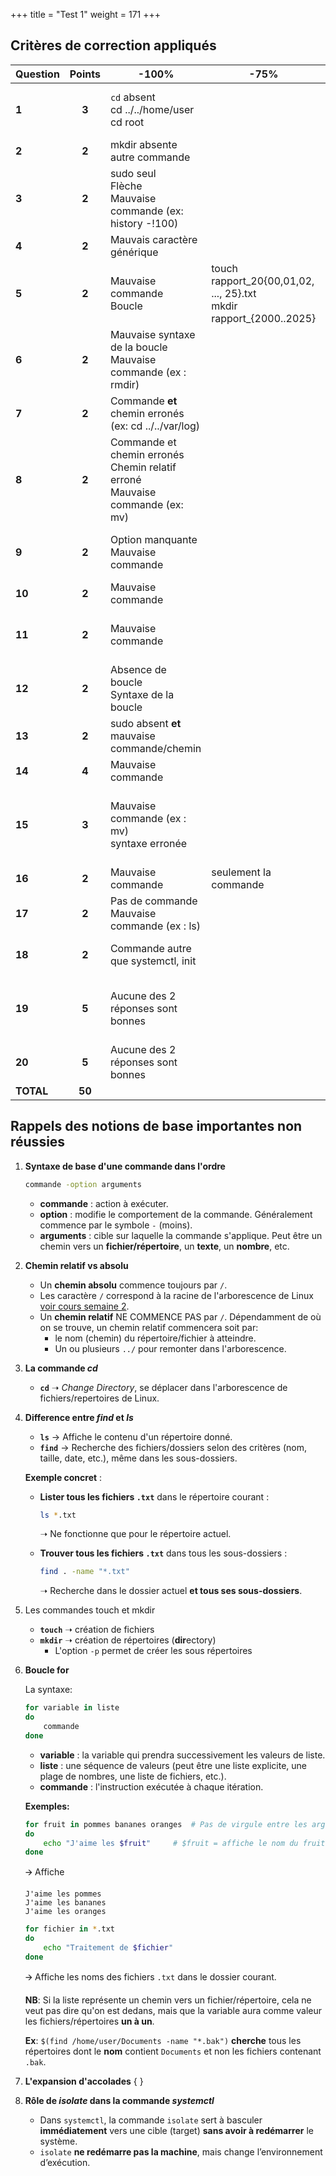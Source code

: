 +++
title = "Test 1"
weight = 171
+++

## Critères de correction appliqués

| Question | Points | -100% | -75% | -50% | -25% | Réponses |
|----------|:--------:|--------|--------|--------|--------|----------|
| **1** | **3** | `cd` absent <br>cd ../../home/user<br>cd root| | cd /home/user <br> cd /home <br>~ <br>cd /~ |  | cd ~ |
| **2** | **2** | mkdir absente <br> autre commande | | mkdir /home/user/projets/python/scripts <br> mkdir projets/python/scripts | mkdir -p /home/user/projets/python/scripts | mkdir -p projets/python/scripts |
| **3** | **2** | sudo seul <br>Flèche <br> Mauvaise commande (ex: history -!100)| | history !sudo | | !sudo <br> sud tab |
| **4** | **2** | Mauvais caractère générique | | find -name <br> pas assez de `?` | 8 `?` | ls log?????.txt <br> ls-l log?????.txt |
| **5** | **2** | Mauvaise commande<br> Boucle  | touch rapport_20{00,01,02, ..., 25}.txt <br> mkdir rapport_{2000..2025} | touch /rapport_20{00..25}<br> touch rapport_20{00..25} | Toutes les années<br> Extension manquante | touch rapport_{2000..2025}.txt <br> touch rapport_20{00..25}.txt |
| **6** | **2** | Mauvaise syntaxe de la boucle <br> Mauvaise commande (ex : rmdir) | | Mauvais chemin<br>pas reutiliser la variable | | for i in /home/user/Documents/*.bak; do rm "$i"; done |
| **7** | **2** | Commande **et** chemin erronés (ex: cd ../../var/log)| | Mauvais chemin relatif (ex: ls ../../var/log) <br>  Mauvaise commande et bon chemin (ex: cd /var/log)| | ls /var/log <br> ls -l /var/log |
| **8** | **2** | Commande et chemin erronés <br>Chemin relatif erroné<br> Mauvaise commande (ex: mv)| | cd /home/user/Documents/projets/developpement/scripts<br>cd /developpement/scripts <br>cd developpement| | cd developpement/scripts |
| **9** | **2** | Option manquante<br> Mauvaise commande | | head -15 data.csv | | head -n 15 data.csv <br> head data.csv -n 15<br>head -15 data.csv<br>head 15 data.csv |
| **10** | **2** | Mauvaise commande | | tail -n 10 data.csv <br> tail 10 data.csv| | tail data.csv | 
| **11** | **2** | Mauvaise commande | | history !-2 <br> history !49<br> history 49<br>!2| | !-2<br> !49 <br>!48 |
| **12** | **2** | Absence de boucle<br> Syntaxe de la boucle | | Mauvaise extension<br> Mauvais chemin<br> Mauvaise commande | | for i in *.log; do echo $i; done |
| **13** | **2** | sudo absent **et** mauvaise commande/chemin| | sudo absent + rm + chemin <br>sudo présent + chemin, mais mauvaise commande (ex : rmdir) | | sudo rm /etc/secret.conf |
| **14** | **4** | Mauvaise commande | | ls *.log *.txt *.csv<br>ls -name {*.log, *.txt, *.csv}| | ls *.{log,txt,csv}<br> ls *{.log,.txt,.csv}|
| **15** | **3** | Mauvaise commande (ex : mv) <br> syntaxe erronée| | syntaxe `cp` inversée<br>Toutes les années<br> copy backup_{2000 .. 2025}.tar /mnt/archives/<br>Extension manquante | | cp backup_{2000..2025}.tar /mnt/archives <br> cp backup_20{00..25}.tar /mnt/archives <br>cp backup_{2000..2025}.{b,t}ar /mnt/archives|
| **16** | **2** | Mauvaise commande |seulement la commande | Tous les noms <br> Extension manquante | Nombres impairs| mv config-{2,4,6,8,10}.txt configs/ |
| **17** | **2** | Pas de commande<br>Mauvaise commande (ex : ls) | | Mauvais chemin<br>Commande `find` sans l’option `-name`| | find /home/user/scripts -name "*.sh" |
| **18** | **2** | Commande autre que systemctl, init | | Absence d’isolate <br>Utilisation de runlevel (init)<br> Mauvaise cible| | systemctl isolate multi-user.target<br> systemctl isolate multi-user |
| **19** | **5** | Aucune des 2 réponses sont bonnes | | 1 seule des 2 réponses est bonne|  | 1. systemctl multi-user.target: requiert un redémarrage. 2. systemctl isolate multi-user.target : ne requiert pas de redémarrage|
| **20** | **5** | Aucune des 2 réponses sont bonnes |  | 1 seule des 2 réponses est bonne | | 1. touch tests/test{1..5}.log <br>2. ls tests |
| **TOTAL** | **50** | | | | | |


## Rappels des notions de base importantes non réussies

1. **Syntaxe de base d'une commande dans l'ordre**

   ```bash
   commande -option arguments
   ```

   - **commande** : action à exécuter.
   - **option** : modifie le comportement de la commande. Généralement commence par le symbole `-` (moins).
   - **arguments** : cible sur laquelle la commande s'applique. Peut être un chemin vers un **fichier/répertoire**, un **texte**, un **nombre**, etc.

2. **Chemin relatif vs absolu**

   - Un **chemin absolu** commence toujours par `/`.
   - Les caractère `/` correspond à la racine de l'arborescence de Linux [voir cours semaine 2](https://linuxh25.netlify.app/semaine2/cours/).
   - Un **chemin relatif** NE COMMENCE PAS par `/`. Dépendamment de où on se trouve, un chemin relatif commencera soit par:
      - le nom (chemin) du répertoire/fichier à atteindre.
      - Un ou plusieurs `../` pour remonter dans l'arborescence.

3. **La commande *cd***

   - **`cd`** ➝ *Change Directory*, se déplacer dans l'arborescence de fichiers/repertoires de Linux.

4. **Difference entre *find* et *ls*** 
 
   - **`ls`** → Affiche le contenu d'un répertoire donné.  
   - **`find`** → Recherche des fichiers/dossiers selon des critères (nom, taille, date, etc.), même dans les sous-dossiers.  

   **Exemple concret** :  
   - **Lister tous les fichiers `.txt`** dans le répertoire courant :  
     ```bash
     ls *.txt
     ```
     ➝ Ne fonctionne que pour le répertoire actuel. 
 
   - **Trouver tous les fichiers `.txt`** dans tous les sous-dossiers :  
     ```bash
     find . -name "*.txt"
     ```
     ➝ Recherche dans le dossier actuel **et tous ses sous-dossiers**.

5. Les commandes touch et mkdir

   - **`touch`** ➝ création de fichiers
   - **`mkdir`** ➝ création de répertoires (**dir**ectory)
      - L'option `-p` permet de créer les sous répertoires 

6. **Boucle for**

   La syntaxe:
   ```bash
   for variable in liste
   do
       commande
   done
   ```

   - **variable** : la variable qui prendra successivement les valeurs de liste.
   - **liste** : une séquence de valeurs (peut être une liste explicite, une plage de nombres, une liste de fichiers, etc.).
   - **commande** : l'instruction exécutée à chaque itération.

   **Exemples:**
   ```bash
   for fruit in pommes bananes oranges	# Pas de virgule entre les arguments
   do
       echo "J'aime les $fruit"		# $fruit = affiche le nom du fruit traité
   done
   ```
   🡪 Affiche 
   ```
   J'aime les pommes
   J'aime les bananes
   J'aime les oranges
   ```
   ```bash
   for fichier in *.txt
   do
       echo "Traitement de $fichier"
   done
   ```
   🡪 Affiche les noms des fichiers `.txt` dans le dossier courant.


   **NB**: Si la liste représente un chemin vers un fichier/répertoire, cela ne veut pas dire qu'on est dedans, mais que la variable aura comme valeur les fichiers/répertoires **un à un**.

   **Ex**: `$(find /home/user/Documents -name "*.bak")` **cherche** tous les répertoires dont le **nom** contient `Documents` et non les fichiers contenant `.bak`.


7. **L'expansion d'accolades** { }

8. **Rôle de *isolate* dans la commande *systemctl***

   - Dans `systemctl`, la commande `isolate` sert à basculer **immédiatement** vers une cible (target) **sans avoir à redémarrer** le système.
   - `isolate` **ne redémarre pas la machine**, mais change l’environnement d’exécution.
